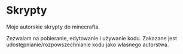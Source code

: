 # Skrypty
Moje autorskie skrypty do minecrafta.

Zezwalam na pobieranie, edytowanie i używanie kodu.
Zakazane jest udostępnianie/rozpowszechnianie kodu jako własnego autorstwa.

